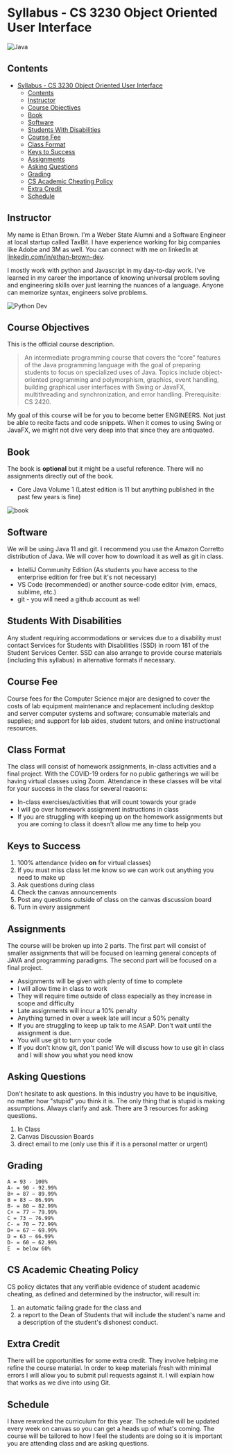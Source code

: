 # Syllabus - CS 3230 Object Oriented User Interface #

<img align="center" alt="Java" src="https://avatars1.githubusercontent.com/u/62850736?s=200&v=4">

## Contents ##

- [Syllabus - CS 3230 Object Oriented User Interface](#syllabus---cs-3230-object-oriented-user-interface)
  - [Contents](#contents)
  - [Instructor](#instructor)
  - [Course Objectives](#course-objectives)
  - [Book](#book)
  - [Software](#software)
  - [Students With Disabilities](#students-with-disabilities)
  - [Course Fee](#course-fee)
  - [Class Format](#class-format)
  - [Keys to Success](#keys-to-success)
  - [Assignments](#assignments)
  - [Asking Questions](#asking-questions)
  - [Grading](#grading)
  - [CS Academic Cheating Policy](#cs-academic-cheating-policy)
  - [Extra Credit](#extra-credit)
  - [Schedule](#schedule)

## Instructor ##

My name is Ethan Brown. I'm a Weber State Alumni and a Software Engineer at local startup called TaxBit. I have experience working for big companies like Adobe and 3M as well. You can connect with me on linkedIn at [linkedin.com/in/ethan-brown-dev](https://www.linkedin.com/in/ethan-brown-dev/).

I mostly work with python and Javascript in my day-to-day work. I've learned in my career the importance of knowing universal problem sovling and engineering skills over just learning the nuances of a language. Anyone can memorize syntax, engineers solve problems.

![Python Dev](python-java.png "python dev in java")

## Course Objectives ##

This is the official course description.

> An intermediate programming course that covers the “core” features of the Java programming language with the goal of preparing students to focus on specialized uses of Java. Topics include object-oriented programming and polymorphism, graphics, event handling, building graphical user interfaces with Swing or JavaFX, multithreading and synchronization, and error handling. Prerequisite: CS 2420.

My goal of this course will be for you to become better ENGINEERS. Not just be able to recite facts and code snippets. When it comes to using Swing or JavaFX, we might not dive very deep into that since they are antiquated.

## Book ##

The book is **optional** but it might be a useful reference. There will no assignments directly out of the book.

* Core Java Volume 1 (Latest edition is 11 but anything published in the past few years is fine)

![book](book.jpg)

## Software ##

We will be using Java 11 and git. I recommend you use the Amazon Corretto distribution of Java.
We will cover how to download it as well as git in class.

* IntelliJ Community Edition (As students you have access to the enterprise edition for free but it's not necessary)
* VS Code (recommended) or another source-code editor (vim, emacs, sublime, etc.)
* git - you will need a github account as well

## Students With Disabilities ##

Any student requiring accommodations or services due to a disability must contact Services for
Students with Disabilities (SSD) in room 181 of the Student Services Center. SSD can also
arrange to provide course materials (including this syllabus) in alternative formats if necessary.

## Course Fee ##

Course fees for the Computer Science major are designed to cover the costs of lab equipment
maintenance and replacement including desktop and server computer systems and software;
consumable materials and supplies; and support for lab aides, student tutors, and online
instructional resources.

## Class Format ##

The class will consist of homework assignments, in-class activities and a final project. With the COVID-19 orders for no public gatherings we will be having virtual classes using Zoom. Attendance in these classes will be vital for your success in the class for several reasons:
  * In-class exercises/activities that will count towards your grade
  * I will go over homework assignment instructions in class
  * If you are struggling with keeping up on the homework assignments but you are coming to class it doesn't allow me any time to help you

## Keys to Success ##

1. 100% attendance (video **on** for virtual classes)
2. If you must miss class let me know so we can work out anything you need to make up
3. Ask questions during class
4. Check the canvas announcements
5. Post any questions outside of class on the canvas discussion board
6. Turn in every assignment

## Assignments ##

The course will be broken up into 2 parts. The first part will consist of smaller
assignments that will be focused on learning general concepts of JAVA and programming paradigms.
The second part will be focused on a final project.

* Assignments will be given with plenty of time to complete
* I will allow time in class to work
* They will require time outside of class especially as they increase in scope and difficulty
* Late assignments will incur a 10% penalty
* Anything turned in over a week late will incur a 50% penalty
* If you are struggling to keep up talk to me ASAP. Don't wait until the assignment is due.
* You will use git to turn your code
* If you don't know git, don't panic! We will discuss how to use git in class and I will show you what you need know

## Asking Questions ##

Don't hesitate to ask questions. In this industry you have to be inquisitive, no matter how
"stupid" you think it is. The only thing that is stupid is making assumptions. Always clarify
and ask. There are 3 resources for asking questions.

1. In Class
2. Canvas Discussion Boards
3. direct email to me (only use this if it is a personal matter or urgent)

## Grading ##

    A = 93 - 100%
    A- = 90 - 92.99%
    B+ = 87 – 89.99%
    B = 83 – 86.99%
    B- = 80 – 82.99%
    C+ = 77 – 79.99%
    C = 73 – 76.99%
    C- = 70 – 72.99%
    D+ = 67 – 69.99%
    D = 63 – 66.99%
    D- = 60 – 62.99%
    E  = below 60%

## CS Academic Cheating Policy ##

CS policy dictates that any verifiable evidence of student academic cheating, as defined and determined by the instructor, will result in: 
1) an automatic failing grade for the class and 
2) a report to the Dean of Students that will include the student's name and a description of the student's dishonest conduct.

## Extra Credit ##

There will be opportunities for some extra credit. They involve helping me refine the course material. In order to keep materials fresh with minimal errors I will allow you to submit pull requests against it. I will explain how that works as we dive into using Git.

## Schedule ##

I have reworked the curriculum for this year. The schedule will be updated every week on canvas so you can get a heads up of what's coming. The course will be tailored to how I feel the students are doing so it is important you are attending class and are asking questions.
